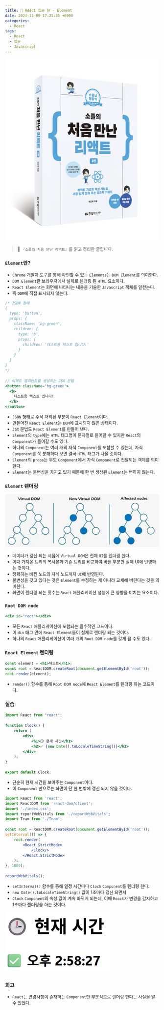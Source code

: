 ```yaml
---
title: 🌌 React 입문 Ⅳ - Element
date: 2024-11-09 17:21:35 +0900
categories:
  - React
tags:
  - React
  - 입문
  - Javascript
---
```

![](/assets/image/Pasted%20image%2020250522211144.png)
> 📘 `『소플의 처음 만난 리액트』`를 읽고 정리한 글입니다.


### `Element`란?
- `Chrome` 개발자 도구를 통해 확인할 수 있는 `Elements`는 `DOM Element`를 의미한다.
- `DOM Element`란 브라우저에서 실제로 렌더링 된 `HTML` 요소이다. 
- `React Element`는 화면에 나타나는 내용을 기술한 `Javascript` 객체를 일컫는다.
- 즉 `DOM`에 직접 표시되지 않는다.

```jsx
/* JSON 형태
{
  type: 'button',
  props: {
    className: 'bg-green',
    children: {
      type: 'b',
      props: {
        children: '테스트용 텍스트 입니다!'
      } 
    }
  }
}
*/

// 리액트 엘리먼트를 생성하는 JSX 문법
<button className="bg-green">
  <b>
    테스트용 텍스트 입니다!
  </b>
</button>
```
- `JSON` 형태로 주석 처리된 부분이 `React Element`이다.
- 만들어진 `React Element`는 `DOM`에 표시되지 않은 상태이다.
- `JSX` 문법도 `React Element`를 만들어 낸다.  
- `Element`의 `type`에는 `HTML` 태그명이 문자열로 들어갈 수 있지만 `React`의 `Component`가 들어갈 수도 있다.
- 하나의 `Component`는 여러 개의 자식 `Component`를 포함할 수 있는데, 자식 `Component`를 쭉 분해하다 보면 결국 `HTML` 태그가 나올 것이다.
- `Element`의 `props`는 부모 `Component`에서 자식 `Component`로 전달되는 객체를 의미한다.  
- `Element`는 불변성을 가지고 있기 때문에 한 번 생성된 `Element`는 변하지 않는다.


### `Element` 렌더링
![](/assets/image/Pasted%20image%2020250525144638.png)
- 데이터가 갱신 되는 시점에 `Virtual DOM`은 전체 `UI`를 렌더링 한다.
- 이때 가져온 트리의 복사본과 기존 트리를 비교하여 바뀐 부분만 실제 UI에 반영하는 것이다.
- 정확히는 바뀐 노드의 자식 노드까지 `UI`에 반영된다.
- 불변성을 갖고 있다는 것은 `Element`를 수정하는 게 아니라 교체해 버린다는 것을 의미한다.
- 화면이 렌더링 되는 횟수는 `React` 애플리케이션 성능에 큰 영향을 미치는 요소이다.


### `Root DOM node`
```jsx
<div id="root"></div>
```
-  모든 `React` 애플리케이션에 포함되는 필수적인 코드이다.
- 이 `div` 태그 안에 `React Element`들이 실제로 렌더링 되는 것이다.
- 하나의 `React` 애플리케이션이 여러 개의 `Root DOM node`를 갖게 될 수도 있다.


### `React Element` 렌더링
```jsx
const element = <h1>텍스트</h1>;
const root = ReactDOM.createRoot(document.getElementById('root'));
root.render(element);
```
- `render()` 함수를 통해 `Root DOM node`에 `React Element`를 렌더링 하는 코드이다.


### 실습
```jsx
import React from "react";

function Clock() {
	return (
		<div>
			<h1>🕒 현재 시간</h1>
			<h2>✅ {new Date().toLocaleTimeString()}</h2>
		</div>
	);
}

export default Clock;
```
- 단순히 현재 시간을 보여주는 `Component`이다. 
- 이 `Component` 만으로는 화면이 단 한 번밖에 갱신 되지 않을 것이다. 

```jsx
import React from 'react';
import ReactDOM from 'react-dom/client';
import './index.css';
import reportWebVitals from './reportWebVitals';
import Team from './Team';

const root = ReactDOM.createRoot(document.getElementById('root'));
setInterval(() => {
	root.render(
		<React.StrictMode>
			<Clock/>
		</React.StrictMode>
	);
}, 1000);

reportWebVitals();
```
- `setInterval()` 함수를 통해 일정 시간마다 `Clock` `Component`를 렌더링 한다.
- `new Date().toLocaleTimeString()` 값이 1초마다 갱신 되면서 
- `Clock` `Component`의 속성 값이 계속 바뀌게 되는데, 이때 `React`가 변경을 감지하고 1초마다 렌더링을 하는 것이다. 


![](/assets/image/Pasted%20image%2020250525145849.png)


### 회고
- `React`는 변경사항이 존재하는 `Component`만 부분적으로 렌더링 한다는 사실을 알 수 있었다.